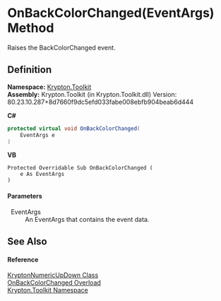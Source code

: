 # OnBackColorChanged(EventArgs) Method


Raises the BackColorChanged event.



## Definition
**Namespace:** <a href="79d2eac2-21f4-54ff-7552-b20c33c30600.md">Krypton.Toolkit</a>  
**Assembly:** Krypton.Toolkit (in Krypton.Toolkit.dll) Version: 80.23.10.287+8d7660f9dc5efd033fabe008ebfb904beab6d444

**C#**
``` C#
protected virtual void OnBackColorChanged(
	EventArgs e
)
```
**VB**
``` VB
Protected Overridable Sub OnBackColorChanged ( 
	e As EventArgs
)
```



#### Parameters
<dl><dt>  EventArgs</dt><dd>An EventArgs that contains the event data.</dd></dl>

## See Also


#### Reference
<a href="f775e1c8-d9c8-e1fb-1da4-8807a9c2f3fc.md">KryptonNumericUpDown Class</a>  
<a href="1cb6912d-2e13-bd3c-9427-c1cb16f8958a.md">OnBackColorChanged Overload</a>  
<a href="79d2eac2-21f4-54ff-7552-b20c33c30600.md">Krypton.Toolkit Namespace</a>  
